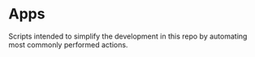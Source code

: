 # Apps

Scripts intended to simplify the development in this repo by automating most
commonly performed actions.
